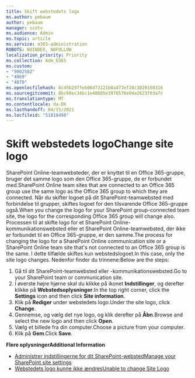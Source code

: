 ```yaml
---
title: Skift webstedets logo
ms.author: pebaum
author: pebaum
manager: scotv
ms.audience: Admin
ms.topic: article
ms.service: o365-administration
ROBOTS: NOINDEX, NOFOLLOW
localization_priority: Priority
ms.collection: Adm_O365
ms.custom:
- "9002502"
- "4869"
- "4870"
ms.openlocfilehash: 8c45b297feb06d73121b8a473ef28c3820160316
ms.sourcegitcommit: 8bc60ec34bc1e40685e3976576e04a2623f63a7c
ms.translationtype: MT
ms.contentlocale: da-DK
ms.lasthandoff: 04/15/2021
ms.locfileid: "51818498"
---
```

# <a name="change-site-logo"></a><span data-ttu-id="7cb25-102">Skift webstedets logo</span><span class="sxs-lookup"><span data-stu-id="7cb25-102">Change site logo</span></span>

<span data-ttu-id="7cb25-103">SharePoint Online-teamwebsteder, der er knyttet til en Office 365-gruppe, bruger det samme logo som den Office 365-gruppe, de er forbundet med.</span><span class="sxs-lookup"><span data-stu-id="7cb25-103">SharePoint Online team sites that are connected to an Office 365 group use the same logo as the Office 365 group to which they are connected.</span></span> <span data-ttu-id="7cb25-104">Når du skifter logoet på dit SharePoint-teamwebsted med forbindelse til grupper, skiftes logoet for den tilsvarende Office 365-gruppe også.</span><span class="sxs-lookup"><span data-stu-id="7cb25-104">When you change the logo for your SharePoint group-connected team site, the logo for the corresponding Office 365 group will change also.</span></span> <span data-ttu-id="7cb25-105">Processen til at skifte logo for et SharePoint Online-kommunikationswebsted eller et SharePoint Online-teamwebsted, der ikke er forbundet til en Office 365-gruppe, er den samme.</span><span class="sxs-lookup"><span data-stu-id="7cb25-105">The process for changing the logo for a SharePoint Online communication site or a SharePoint Online team site that's not connected to an Office 365 group is the same.</span></span> <span data-ttu-id="7cb25-106">I dette tilfælde skiftes kun webstedslogoet.</span><span class="sxs-lookup"><span data-stu-id="7cb25-106">In this case, only the site logo changes.</span></span> <span data-ttu-id="7cb25-107">Nedenfor finder du trinnene:</span><span class="sxs-lookup"><span data-stu-id="7cb25-107">Below are the steps:</span></span>

1. <span data-ttu-id="7cb25-108">Gå til dit SharePoint-teamwebsted eller -kommunikationswebsted.</span><span class="sxs-lookup"><span data-stu-id="7cb25-108">Go to your SharePoint team or communication site.</span></span>
2. <span data-ttu-id="7cb25-109">I øverste højre hjørne skal du klikke på ikonet **Indstillinger**, og derefter klikke på **Webstedsoplysninger**.</span><span class="sxs-lookup"><span data-stu-id="7cb25-109">In the top right corner, click the **Settings** icon and then click **Site information**.</span></span>
3. <span data-ttu-id="7cb25-110">Klik på **Rediger** under webstedets logo.</span><span class="sxs-lookup"><span data-stu-id="7cb25-110">Under the site logo, click **Change**.</span></span>
4. <span data-ttu-id="7cb25-111">Gennemse, og vælg det nye logo, og klik derefter på **Åbn**.</span><span class="sxs-lookup"><span data-stu-id="7cb25-111">Browse and select the new logo and then click **Open**.</span></span>
5. <span data-ttu-id="7cb25-112">Vælg et billede fra din computer.</span><span class="sxs-lookup"><span data-stu-id="7cb25-112">Choose a picture from your computer.</span></span>
6. <span data-ttu-id="7cb25-113">Klik på **Gem**.</span><span class="sxs-lookup"><span data-stu-id="7cb25-113">Click **Save**.</span></span>

<span data-ttu-id="7cb25-114">**Flere oplysninger**</span><span class="sxs-lookup"><span data-stu-id="7cb25-114">**Additional Information**</span></span>

- [<span data-ttu-id="7cb25-115">Administrer indstillingerne for dit SharePoint-websted</span><span class="sxs-lookup"><span data-stu-id="7cb25-115">Manage your SharePoint site settings</span></span>](https://support.office.com/article/manage-your-sharepoint-site-settings-8376034d-d0c7-446e-9178-6ab51c58df42)
- [<span data-ttu-id="7cb25-116">Webstedets logo kunne ikke ændres</span><span class="sxs-lookup"><span data-stu-id="7cb25-116">Unable to change Site Logo</span></span>](https://docs.microsoft.com/sharepoint/troubleshoot/sites/error-when-changing-o365-site-logo)
